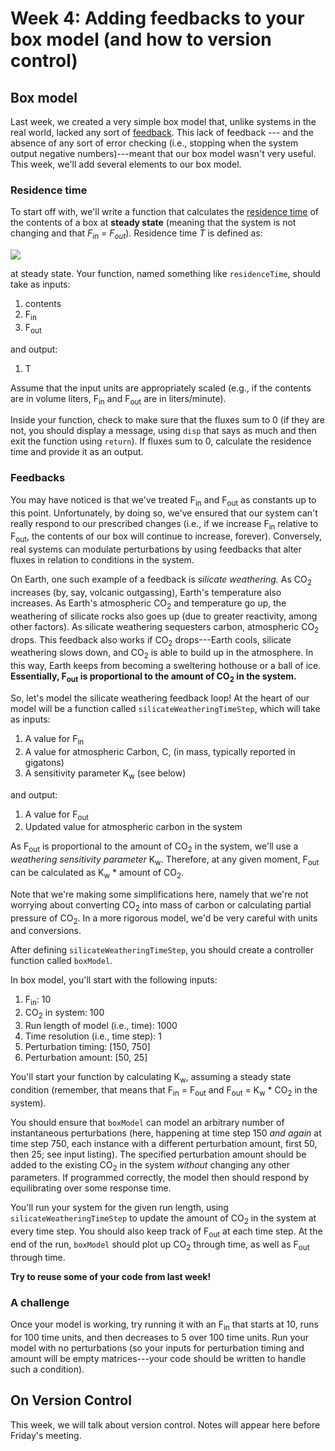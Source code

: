 # Week 4: Adding feedbacks to your box model (and how to version control)

## Box model

Last week, we created a very simple box model that, unlike systems in the real world, lacked any sort of [feedback](https://en.wikipedia.org/wiki/Feedback). This lack of feedback --- and the absence of any sort of error checking (i.e., stopping when the system output negative numbers)---meant that our box model wasn't very useful. This week, we'll add several elements to our box model. 

### Residence time

To start off with, we'll write a function that calculates the [residence time](https://en.wikipedia.org/wiki/Residence_time) of the contents of a box at **steady state** (meaning that the system is not changing and that *F<sub>in</sub> = F<sub>out</sub>*). Residence time *T* is defined as:

<img src="https://render.githubusercontent.com/render/math?math=T = contents/\sum{flux}"></img>

at steady state. Your function, named something like `residenceTime`, should take as inputs: 
1. contents
2. F<sub>in</sub> 
3. F<sub>out</sub>

and output:
1. T
   
Assume that the input units are appropriately scaled (e.g., if the contents are in volume liters, F<sub>in</sub> and F<sub>out</sub> are in liters/minute). 

Inside your function, check to make sure that the fluxes sum to 0 (if they are not, you should display a message, using `disp` that says as much and then exit the function using `return`). If fluxes sum to 0, calculate the residence time and provide it as an output.

### Feedbacks

You may have noticed is that we've treated F<sub>in</sub> and F<sub>out</sub> as constants up to this point. Unfortunately, by doing so, we've ensured that our system can't really respond to our prescribed changes (i.e., if we increase F<sub>in</sub> relative to F<sub>out</sub>, the contents of our box will continue to increase, forever). Conversely, real systems can modulate perturbations by using feedbacks that alter fluxes in relation to conditions in the system. 

On Earth, one such example of a feedback is *silicate weathering.* As CO<sub>2</sub> increases (by, say, volcanic outgassing), Earth's temperature also increases. As Earth's atmospheric CO<sub>2</sub> and temperature go up, the weathering of silicate rocks also goes up (due to greater reactivity, among other factors). As silicate weathering sequesters carbon, atmospheric CO<sub>2</sub> drops. This feedback also works if CO<sub>2</sub> drops---Earth cools, silicate weathering slows down, and CO<sub>2</sub> is able to build up in the atmosphere. In this way, Earth keeps from becoming a sweltering hothouse or a ball of ice. **Essentially, F<sub>out</sub> is proportional to the amount of CO<sub>2</sub> in the system.**

So, let's model the silicate weathering feedback loop! At the heart of our model will be a function called `silicateWeatheringTimeStep`, which will take as inputs:
1. A value for F<sub>in</sub>
2. A value for atmospheric Carbon, C, (in mass, typically reported in gigatons)
3. A sensitivity parameter K<sub>w</sub> (see below)
   
and output:
1. A value for F<sub>out</sub>
2. Updated value for atmospheric carbon in the system

As F<sub>out</sub> is proportional to the amount of CO<sub>2</sub> in the system, we'll use a *weathering sensitivity parameter* K<sub>w</sub>. Therefore, at any given moment, F<sub>out</sub> can be calculated as K<sub>w</sub> * amount of CO<sub>2</sub>.

Note that we're making some simplifications here, namely that we're not worrying about converting CO<sub>2</sub> into mass of carbon or calculating partial pressure of CO<sub>2</sub>. In a more rigorous model, we'd be very careful with units and conversions. 

After defining `silicateWeatheringTimeStep`, you should create a controller function called `boxModel`. 

In box model, you'll start with the following inputs:

1. F<sub>in</sub>: 10
2. CO<sub>2</sub> in system: 100
3. Run length of model (i.e., time): 1000
4. Time resolution (i.e., time step): 1
5. Perturbation timing: [150, 750]
6. Perturbation amount: [50, 25]

You'll start your function by calculating K<sub>w</sub>, assuming a steady state condition (remember, that means that F<sub>in</sub> = F<sub>out</sub> and F<sub>out</sub> = K<sub>w</sub> * CO<sub>2</sub> in the system).

You should ensure that `boxModel` can model an arbitrary number of instantaneous perturbations (here, happening at time step 150 *and again* at time step 750, each instance with a different perturbation amount, first 50, then 25; see input listing). The specified perturbation amount should be added to the existing  CO<sub>2</sub> in the system *without* changing any other parameters. If programmed correctly, the model then should respond by equilibrating over some response time. 

You'll run your system for the given run length, using `silicateWeatheringTimeStep` to update the amount of CO<sub>2</sub> in the system at every time step. You should also keep track of F<sub>out</sub> at each time step. At the end of the run, `boxModel` should plot up CO<sub>2</sub> through time, as well as F<sub>out</sub> through time. 


**Try to reuse some of your code from last week!**

### A challenge

Once your model is working, try running it with an F<sub>in</sub> that starts at 10, runs for 100 time units, and then decreases to 5 over 100 time units. Run your model with no perturbations (so your inputs for perturbation timing and amount will be empty matrices---your code should be written to handle such a condition).

## On Version Control

This week, we will talk about version control. Notes will appear here before Friday's meeting. 